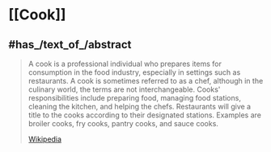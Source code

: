 
# [[Cook]] 



## #has_/text_of_/abstract 

> A cook is a professional individual who prepares items for consumption in the food industry, especially in settings such as restaurants. A cook is sometimes referred to as a chef, although in the culinary world, the terms are not interchangeable. Cooks' responsibilities include preparing food, managing food stations, cleaning the kitchen, and helping the chefs. Restaurants will give a title to the cooks according to their designated stations. Examples are broiler cooks, fry cooks, pantry cooks, and sauce cooks.
>
> [Wikipedia](https://en.wikipedia.org/wiki/Cook%20(profession)) 


